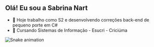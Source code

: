 ## Olá! Eu sou a Sabrina Nart

- 🔭 Hoje trabalho como S2 e desenvolvendo correções back-end de pequeno porte em C# 
- 🌱 Cursando Sistemas de Informação - Esucri - Criciúma


![Snake animation](https://github.com/sabrina-nart/sabrina-nart/blob/output/github-contribution-grid-snake.svg)
